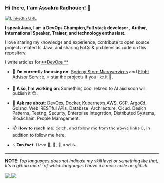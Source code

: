 ### Hi there, I'am Assakra Radhouen! 👋
[![LinkedIn URL](https://img.shields.io/static/v1?color=red&label=linkedin&logo=linkedin&logoColor=white&style=for-the-badge&message=Connect)](https://www.linkedin.com/in/assakraradhouen/)

**I speak Java, I am a DevOps Champion,Full stack developer , Author, International Speaker, Trainer, and technology enthusiast.**

I love sharing my knowledge and experience, contribute to open source projects related to Java, and sharing PoCs & problems as code on this repository.

I write articles for [**DevOps **](devopstutorial.tech/)

<!-- 🤔  I’m currently open for: A new job opportunity, [LINK TO MY RESUME](https://drive.google.com/file/d/1fvV8oI7sRQOdcccy3OgXfesuMtUwHd07/view?usp=sharing). -->
- 🎯 **I’m currently focusing on**: [Springy Store Microservices](https://github.com/mohamed-taman/Springy-Store-Microservices) and [Flight Advisor Service](https://github.com/mohamed-taman/Flight-Advisor), ⭐️ star the projects if you like it 🤩.

- 🔭 **Also, I’m working on**: Something cool related to AI and soon will publish it 😉.

- 💬 **Ask me about**: DevOps, Docker, Kubernetes,AWS, GCP, ArgoCd, Golang, Web, RESTful APIs, Database, Architecture, Cloud, Design Patterns, Testing, Security, Enterprise integration, Distributed Systems, Blockchain, People Management.

- 📫 **How to reach me**: catch, and follow me from the above links 👆, in addition to follow me here.

- ⚡ **Fun fact**: I love 🐍, 🐜, 🐝, and ☕️.

<hr/>

**NOTE**: *Top languages does not indicate my skill level or something like that, it's a github metric of which languages I have the most code on github.*

<a href="https://github.com/radhouen">
  <img align="center" src="https://github-readme-stats.vercel.app/api?username=radhouen&show_icons=true&theme=radical" />
</a> 
<a href="https://github.com/radhouen">
  <img align="center" src="https://github.com/radhouen" />
</a>
  

<!--
**radhouen/radhouen** is a ✨ _special_ ✨ repository because its `README.md` (this file) appears on your GitHub profile.

Here are some ideas to get you started:

- 🔭 I’m currently working on ...
- 🌱 I’m currently learning ...
- 👯 I’m looking to collaborate on ...
- 🤔 I’m looking for help with ...
- 💬 Ask me about ...
- 📫 How to reach me: ...
- 😄 Pronouns: ...
- ⚡ Fun fact: ...
-->
